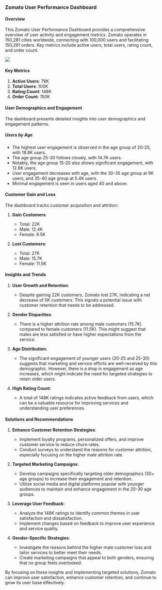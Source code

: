 ### Zomato User Performance Dashboard

#### Overview

This Zomato User Performance Dashboard provides a comprehensive overview of user activity and engagement metrics. Zomato operates in 150,281 cities worldwide, connecting with 100,000 users and facilitating 150,281 orders. Key metrics include active users, total users, rating count, and order count.

<img src= "https://github.com/sachinkumar27oct/zomato_project_1/assets/142552594/8841b7b5-c2a7-46da-9964-daac3109c246">

#### Key Metrics

1. **Active Users**: 78K
2. **Total Users**: 100K
3. **Rating Count**: 148K
4. **Order Count**: 150K

#### User Demographics and Engagement

The dashboard presents detailed insights into user demographics and engagement patterns.

##### Users by Age
- The highest user engagement is observed in the age group of 20-25, with 18.8K users.
- The age group 25-30 follows closely, with 14.7K users.
- Notably, the age group 15-20 also shows significant engagement, with 12.6K users.
- User engagement decreases with age, with the 30-35 age group at 9K users, and 35-40 age group at 5.4K users.
- Minimal engagement is seen in users aged 40 and above.

#### Customer Gain and Loss

The dashboard tracks customer acquisition and attrition:

1. **Gain Customers**: 
   - Total: 22K 
   - Male: 12.4K 
   - Female: 9.5K

2. **Lost Customers**: 
   - Total: 27K 
   - Male: 15.7K 
   - Female: 11.5K

#### Insights and Trends

1. **User Growth and Retention**:
   - Despite gaining 22K customers, Zomato lost 27K, indicating a net decrease of 5K customers. This signals a potential issue with customer retention that needs to be addressed.

2. **Gender Disparities**:
   - There is a higher attrition rate among male customers (15.7K) compared to female customers (11.5K). This might suggest that males are less satisfied or have higher expectations from the service.

3. **Age Distribution**:
   - The significant engagement of younger users (20-25 and 25-30) suggests that marketing and service efforts are well-received by this demographic. However, there is a drop in engagement as age increases, which might indicate the need for targeted strategies to retain older users.

4. **High Rating Count**:
   - A total of 148K ratings indicates active feedback from users, which can be a valuable resource for improving services and understanding user preferences.

#### Solutions and Recommendations

1. **Enhance Customer Retention Strategies**:
   - Implement loyalty programs, personalized offers, and improve customer service to reduce churn rates.
   - Conduct surveys to understand the reasons for customer attrition, especially focusing on the higher male attrition rate.

2. **Targeted Marketing Campaigns**:
   - Develop campaigns specifically targeting older demographics (30+ age groups) to increase their engagement and retention.
   - Utilize social media and digital platforms popular with younger audiences to maintain and enhance engagement in the 20-30 age groups.

3. **Leverage User Feedback**:
   - Analyze the 148K ratings to identify common themes in user satisfaction and dissatisfaction. 
   - Implement changes based on feedback to improve user experience and service quality.

4. **Gender-Specific Strategies**:
   - Investigate the reasons behind the higher male customer loss and tailor services to better meet their needs.
   - Create marketing campaigns that appeal to both genders, ensuring that no group feels overlooked.

By focusing on these insights and implementing targeted solutions, Zomato can improve user satisfaction, enhance customer retention, and continue to grow its user base effectively.
